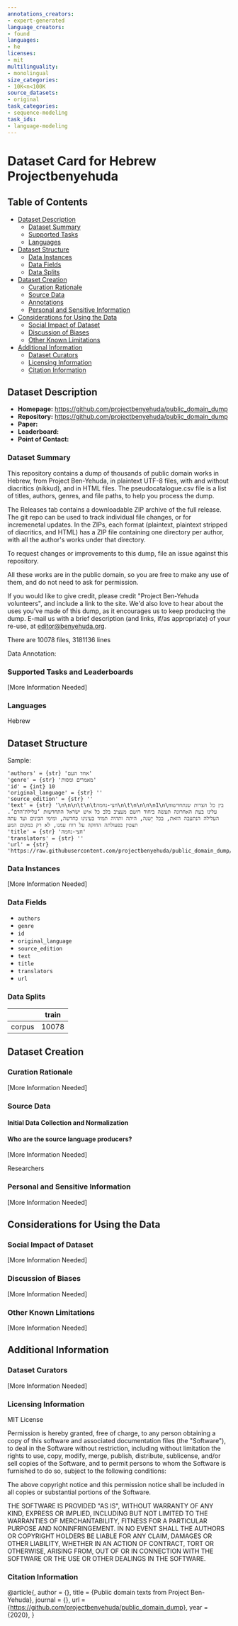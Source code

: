 ```yaml
---
annotations_creators:
- expert-generated
language_creators:
- found
languages:
- he
licenses:
- mit
multilinguality:
- monolingual
size_categories:
- 10K<n<100K
source_datasets:
- original
task_categories:
- sequence-modeling
task_ids:
- language-modeling
---
```


# Dataset Card for Hebrew Projectbenyehuda

## Table of Contents
- [Dataset Description](#dataset-description)
  - [Dataset Summary](#dataset-summary)
  - [Supported Tasks](#supported-tasks-and-leaderboards)
  - [Languages](#languages)
- [Dataset Structure](#dataset-structure)
  - [Data Instances](#data-instances)
  - [Data Fields](#data-instances)
  - [Data Splits](#data-instances)
- [Dataset Creation](#dataset-creation)
  - [Curation Rationale](#curation-rationale)
  - [Source Data](#source-data)
  - [Annotations](#annotations)
  - [Personal and Sensitive Information](#personal-and-sensitive-information)
- [Considerations for Using the Data](#considerations-for-using-the-data)
  - [Social Impact of Dataset](#social-impact-of-dataset)
  - [Discussion of Biases](#discussion-of-biases)
  - [Other Known Limitations](#other-known-limitations)
- [Additional Information](#additional-information)
  - [Dataset Curators](#dataset-curators)
  - [Licensing Information](#licensing-information)
  - [Citation Information](#citation-information)

## Dataset Description

- **Homepage:** https://github.com/projectbenyehuda/public_domain_dump
- **Repository:** https://github.com/projectbenyehuda/public_domain_dump
- **Paper:** 
- **Leaderboard:**
- **Point of Contact:** 

### Dataset Summary

This repository contains a dump of thousands of public domain works in Hebrew, from Project Ben-Yehuda, in plaintext UTF-8 files, with and without diacritics (nikkud), and in HTML files. The pseudocatalogue.csv file is a list of titles, authors, genres, and file paths, to help you process the dump.

The Releases tab contains a downloadable ZIP archive of the full release. The git repo can be used to track individual file changes, or for incremenetal updates. In the ZIPs, each format (plaintext, plaintext stripped of diacritics, and HTML) has a ZIP file containing one directory per author, with all the author's works under that directory.

To request changes or improvements to this dump, file an issue against this repository.

All these works are in the public domain, so you are free to make any use of them, and do not need to ask for permission.

If you would like to give credit, please credit "Project Ben-Yehuda volunteers", and include a link to the site. We'd also love to hear about the uses you've made of this dump, as it encourages us to keep producing the dump. E-mail us with a brief description (and links, if/as appropriate) of your re-use, at editor@benyehuda.org.

There are 10078 files, 3181136 lines

Data Annotation: 

### Supported Tasks and Leaderboards

[More Information Needed]

### Languages

Hebrew

## Dataset Structure

Sample:
```
'authors' = {str} 'אחד העם'
'genre' = {str} 'מאמרים ומסות'
'id' = {int} 10
'original_language' = {str} ''
'source_edition' = {str} ''
'text' = {str} '\n\n\n\t\n\tחצי-נחמה\n\t\n\n\n\n1\n\nבין כל הצרות שנתחדשו עלינו בעת האחרונה תעשׂה ביחוד רושם מעציב בלב כל איש ישׂראל התחדשות ‘עלילת־הדם’. העלילה הנתעבה הזאת, בכל יָשנה, היתה ותהיה תמיד בעינינו כחדשה, ומימי הבינים ועד עתה תצטין בפעולתה החזקה על רוח עמנו, לא רק במקום המע
'title' = {str} 'חצי-נחמה'
'translators' = {str} ''
'url' = {str} 'https://raw.githubusercontent.com/projectbenyehuda/public_domain_dump/master/txt/p23/m10.txt'
```

### Data Instances

[More Information Needed]

### Data Fields

- `authors` 
- `genre` 
- `id`
- `original_language` 
- `source_edition` 
- `text` 
- `title`
- `translators` 
- `url` 

### Data Splits

|                          | train  | 
|--------------------------|--------|
| corpus                   | 10078  |


## Dataset Creation

### Curation Rationale

[More Information Needed]

### Source Data

#### Initial Data Collection and Normalization


#### Who are the source language producers?

[More Information Needed]

Researchers

### Personal and Sensitive Information

[More Information Needed]

## Considerations for Using the Data

### Social Impact of Dataset

[More Information Needed]

### Discussion of Biases

[More Information Needed]

### Other Known Limitations

[More Information Needed]

## Additional Information

### Dataset Curators

[More Information Needed]

### Licensing Information


MIT License



Permission is hereby granted, free of charge, to any person obtaining a copy
of this software and associated documentation files (the "Software"), to deal
in the Software without restriction, including without limitation the rights
to use, copy, modify, merge, publish, distribute, sublicense, and/or sell
copies of the Software, and to permit persons to whom the Software is
furnished to do so, subject to the following conditions:

The above copyright notice and this permission notice shall be included in all
copies or substantial portions of the Software.

THE SOFTWARE IS PROVIDED "AS IS", WITHOUT WARRANTY OF ANY KIND, EXPRESS OR
IMPLIED, INCLUDING BUT NOT LIMITED TO THE WARRANTIES OF MERCHANTABILITY,
FITNESS FOR A PARTICULAR PURPOSE AND NONINFRINGEMENT. IN NO EVENT SHALL THE
AUTHORS OR COPYRIGHT HOLDERS BE LIABLE FOR ANY CLAIM, DAMAGES OR OTHER
LIABILITY, WHETHER IN AN ACTION OF CONTRACT, TORT OR OTHERWISE, ARISING FROM,
OUT OF OR IN CONNECTION WITH THE SOFTWARE OR THE USE OR OTHER DEALINGS IN THE
SOFTWARE.

### Citation Information

@article{,
  author = {},
  title = {Public domain texts from Project Ben-Yehuda},
  journal = {},
  url = {https://github.com/projectbenyehuda/public_domain_dump},
  year = {2020},
}